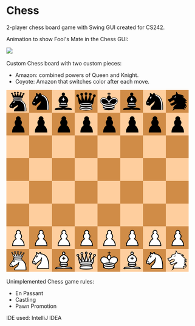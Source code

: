 # Chess
2-player chess board game with Swing GUI created for CS242.

Animation to show Fool's Mate in the Chess GUI:

![][foolsmateChess]

Custom Chess board with two custom pieces:
* Amazon: combined powers of Queen and Knight.
* Coyote: Amazon that switches color after each move.

<img src="https://github.com/SunayaShivakumar/Chess/blob/master/screencaps/custom.png" width="480" height="480">

Unimplemented Chess game rules:
* En Passant
* Castling
* Pawn Promotion

IDE used: IntelliJ IDEA

[foolsmateChess]: https://github.com/SunayaShivakumar/Chess/blob/master/screencaps/foolsmate.gif
